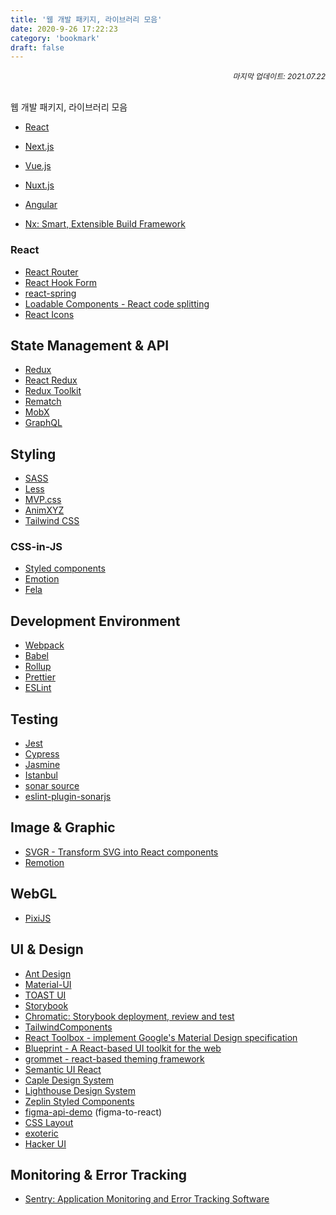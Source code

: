 ```yaml
---
title: '웹 개발 패키지, 라이브러리 모음'
date: 2020-9-26 17:22:23
category: 'bookmark'
draft: false
---
```


<div style="font-size: 12px; font-style: italic; text-align: right;">
마지막 업데이트: 2021.07.22
</div>

<!-- - <a href="" target="_blank"></a> -->

<br />

웹 개발 패키지, 라이브러리 모음

- <a href="https://ko.reactjs.org/" target="_blank">React</a>
- <a href="https://nextjs.org/" target="_blank">Next.js</a>
- <a href="https://vuejs.org/" target="_blank">Vue.js</a>
- <a href="https://nuxtjs.org/" target="_blank">Nuxt.js</a>
- <a href="https://angular.io/" target="_blank">Angular</a>

- <a href="https://nx.dev/" target="_blank">Nx: Smart, Extensible Build Framework</a>

### React

- <a href="https://reactrouter.com/web/guides/quick-start" target="_blank">React Router</a>
- <a href="https://react-hook-form.com/kr/" target="_blank">React Hook Form</a>
- <a href="https://www.react-spring.io/" target="_blank">react-spring</a>
- <a href="https://loadable-components.com/" target="_blank">Loadable Components - React code splitting</a>
- <a href="https://react-icons.github.io/react-icons/" target="_blank">React Icons</a>

## State Management & API

- <a href="https://redux.js.org/" target="_blank">Redux</a>
- <a href="https://react-redux.js.org/" target="_blank">React Redux</a>
- <a href="https://redux-toolkit.js.org/" target="_blank">Redux Toolkit</a>
- <a href="https://rematch.netlify.app/#/introduction" target="_blank">Rematch</a>
- <a href="https://mobx.js.org/README.html" target="_blank">MobX</a>
- <a href="https://graphql.org/" target="_blank">GraphQL</a>

## Styling

- <a href="https://sass-lang.com/" target="_blank">SASS</a>
- <a href="http://lesscss.org/" target="_blank">Less</a>
- <a href="https://andybrewer.github.io/mvp/" target="_blank">MVP.css</a>
- <a href="https://animxyz.com/" target="_blank">AnimXYZ</a>
- <a href="https://tailwindcss.com/" target="_blank">Tailwind CSS</a>

### CSS-in-JS

- <a href="https://styled-components.com/" target="_blank">Styled components</a>
- <a href="https://emotion.sh/docs/introduction" target="_blank">Emotion</a>
- <a href="http://fela.js.org/" target="_blank">Fela</a>

## Development Environment

- <a href="https://webpack.js.org/" target="_blank">Webpack</a>
- <a href="https://babeljs.io/" target="_blank">Babel</a>
- <a href="https://rollupjs.org/guide/en/" target="_blank">Rollup</a>
- <a href="https://prettier.io/" target="_blank">Prettier</a>
- <a href="https://eslint.org/" target="_blank">ESLint</a>

## Testing

- <a href="https://jestjs.io/" target="_blank">Jest</a>
- <a href="https://www.cypress.io/" target="_blank">Cypress</a>
- <a href="https://jasmine.github.io/" target="_blank">Jasmine</a>
- <a href="https://istanbul.js.org/" target="_blank">Istanbul</a>
- <a href="https://www.sonarsource.com/js/" target="_blank">sonar source</a>
- <a href="https://github.com/SonarSource/eslint-plugin-sonarjs" target="_blank">eslint-plugin-sonarjs</a>

## Image & Graphic

- <a href="https://react-svgr.com/" target="_blank">SVGR - Transform SVG into React components</a>
- <a href="https://www.remotion.dev/" target="_blank">Remotion</a>

## WebGL

- <a href="https://www.pixijs.com/" target="_blank">PixiJS</a>

## UI & Design

- <a href="https://ant.design/" target="_blank">Ant Design</a>
- <a href="https://material-ui.com/" target="_blank">Material-UI</a>
- <a href="https://ui.toast.com/" target="_blank">TOAST UI</a>
- <a href="https://storybook.js.org/" target="_blank">Storybook</a>
- <a href="https://www.chromatic.com/" target="_blank">Chromatic: Storybook deployment, review and test</a>
- <a href="https://tailwindcomponents.com/" target="_blank">TailwindComponents</a>
- <a href="https://github.com/react-toolbox/react-toolbox" target="_blank">React Toolbox - implement Google's Material Design specification</a>
- <a href="https://blueprintjs.com/" target="_blank">Blueprint - A React-based UI toolkit for the web</a>
- <a href="https://v2.grommet.io/" target="_blank">grommet - react-based theming framework</a>
- <a href="https://react.semantic-ui.com/" target="_blank">Semantic UI React</a>
- <a href="https://github.com/cobaltinc/caple-design-system" target="_blank">Caple Design System</a>
- <a href="https://lighthouse.harbor.school/" target="_blank">Lighthouse Design System</a>
- <a href="https://github.com/novemberfiveco/zeplin-styled-components" target="_blank">Zeplin Styled Components</a>
- <a href="https://github.com/figma/figma-api-demo" target="_blank">figma-api-demo</a> (figma-to-react)
- <a href="https://csslayout.io/" target="_blank">CSS Layout</a>
- <a href="https://github.com/c9fe/exoteric" target="_blank">exoteric</a>
- <a href="https://hacker-ui.com/" target="_blank">Hacker UI</a>

## Monitoring & Error Tracking

- <a href="https://sentry.io/welcome/" target="_blank">Sentry: Application Monitoring and Error Tracking Software</a>

<!-- - <a href="" target="_blank"></a> -->
